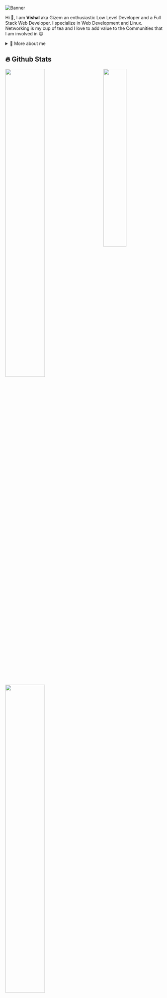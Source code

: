 ![Banner](https://github.com/gzfs/gzfs/assets/136951122/98e4dd36-de0a-4cb4-8321-a36e36186d87)

<p>
Hi 👋, I am <b>Vishal</b> aka Gizem an enthusiastic Low Level Developer and a Full Stack Web Developer. I specialize in Web Development and Linux. Networking is my cup of tea and I love to add value to the Communities that I am involved in 😊

  <details>
    <summary>🧑 More about me</summary>
  
  - 🔭 I’m currently on a journey to be a **Linux System Administrator**
  
  - 🌱 I’m currently learning **Everything** 🤓
  
  - 🤝 I’m looking for help with **finding projects to contribute to!**
  
  - 💬 Ask me about **Web Development and Linux**
  
  - 📫 Reach me out at **vismbs@pm.me**
  
  </details>
</p>

## 🔥 Github Stats

<img align="right" width="38%" src="https://images.unsplash.com/photo-1542931287-023b922fa89b?ixlib=rb-4.0.3&ixid=M3wxMjA3fDB8MHxwaG90by1wYWdlfHx8fGVufDB8fHx8fA%3D%3D&auto=format&fit=crop&w=387&q=80"/>

<a href="https://github.com/gzfs"><img width="50%" src="https://github-readme-stats.vercel.app/api?username=gzfs&theme=radical&title_color=ff3068?"></a>
<a href="https://github.com/gzfs"><img width="50%" src="http://github-readme-streak-stats.herokuapp.com/?user=gzfs&theme=radical&date_format=M%20j%5B%2C%20Y%5D&ring=ff3068&fire=ff3068&sideNums=ff3068"></a>

<p align="center>
  <a href="https://github.com/gzfs?tab=repositories&sort=stargazers">
    <img alt="total stars" title="Total stars on GitHub" src="https://custom-icon-badges.herokuapp.com/badge/dynamic/json?logo=star&host=formatted-dynamic-badges.herokuapp.com&formatter=metric&style=for-the-badge&color=55960c&labelColor=%23488207&label=stars&query=%24.stars&url=https%3A%2F%2Fapi.github-star-counter.workers.dev%2Fuser%2Fgzfs"/></a>
  <a href="https://github.com/gzfs?tab=followers">
    <img alt="followers" title="Follow me on Github" src="https://custom-icon-badges.herokuapp.com/github/followers/gzfs?color=236ad3&labelColor=1155ba&style=for-the-badge&logo=person-add&label=Follow&logoColor=white"/></a>
  <a href="https://github.com/gzfs">
    <img alt="views" title="GitHub profile views" src="https://kounter.tk/badge/gzfs?label=&color=333&style=for-the-badge&cntSuffix=%20Views"/></a>
<img alt="Demn" src="https://custom-icon-badges.demolab.com/badge/-vismbs@pm.me-red?style=for-the-badge&logo=mention&logoColor=white"/>
<img alt="Demn" src="https://custom-icon-badges.demolab.com/badge/Chennai-India-purple?style=for-the-badge&logo=location&logoColor=white"/>
</p>
